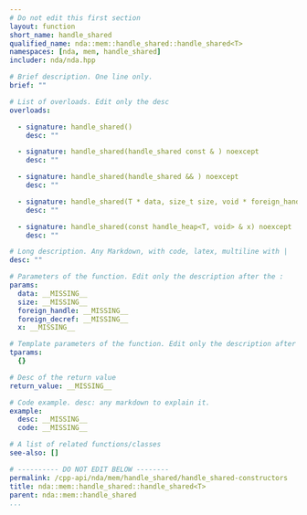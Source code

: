 ```yaml
---
# Do not edit this first section
layout: function
short_name: handle_shared
qualified_name: nda::mem::handle_shared::handle_shared<T>
namespaces: [nda, mem, handle_shared]
includer: nda/nda.hpp

# Brief description. One line only.
brief: ""

# List of overloads. Edit only the desc
overloads:

  - signature: handle_shared()
    desc: ""

  - signature: handle_shared(handle_shared const & ) noexcept
    desc: ""

  - signature: handle_shared(handle_shared && ) noexcept
    desc: ""

  - signature: handle_shared(T * data, size_t size, void * foreign_handle, void * foreign_decref) noexcept
    desc: ""

  - signature: handle_shared(const handle_heap<T, void> & x) noexcept
    desc: ""

# Long description. Any Markdown, with code, latex, multiline with |
desc: ""

# Parameters of the function. Edit only the description after the :
params:
  data: __MISSING__
  size: __MISSING__
  foreign_handle: __MISSING__
  foreign_decref: __MISSING__
  x: __MISSING__

# Template parameters of the function. Edit only the description after the :
tparams:
  {}

# Desc of the return value
return_value: __MISSING__

# Code example. desc: any markdown to explain it.
example:
  desc: __MISSING__
  code: __MISSING__

# A list of related functions/classes
see-also: []

# ---------- DO NOT EDIT BELOW --------
permalink: /cpp-api/nda/mem/handle_shared/handle_shared-constructors
title: nda::mem::handle_shared::handle_shared<T>
parent: nda::mem::handle_shared
...
```


